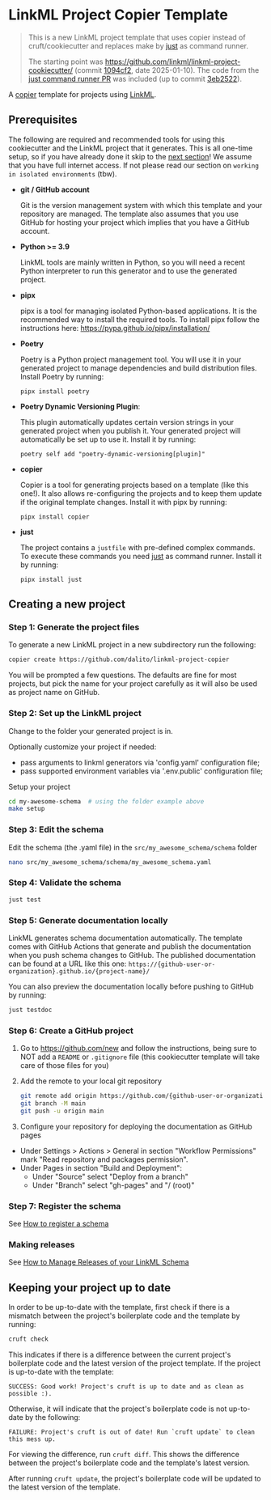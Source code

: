 # LinkML Project Copier Template

> This is a new LinkML project template that uses copier instead of cruft/cookiecutter and
> replaces make by [just](https://github.com/casey/just) as command runner.
> 
> The starting point was https://github.com/linkml/linkml-project-cookiecutter/ (commit [1094cf2](https://github.com/linkml/linkml-project-cookiecutter/commit/1094cf2ce542028ab0017eaa059dd49cdde81fb5), date 2025-01-10). 
> The code from the [just command runner PR](https://github.com/linkml/linkml-project-cookiecutter/pull/127) was included (up to commit [3eb2522](https://github.com/linkml/linkml-project-cookiecutter/tree/3eb2522f5baa9e8f27ffb4ae28c0134a42d72c9d)).

A [copier](https://copier.readthedocs.io/) template for projects using [LinkML](https://github.com/linkml/linkml).

## Prerequisites

The following are required and recommended tools for using this cookiecutter and the LinkML project that it generates. This is all one-time setup, so if you have already done it skip to the [next section](#creating-a-new-project)! We assume that you have full internet access. If not please read our section on `working in isolated environments` (tbw).

  * **git / GitHub account**

    Git is the version management system with which this template and your repository are managed. The template also assumes that you
    use GitHub for hosting your project which implies that you have a GitHub account.

  * **Python >= 3.9**
  
    LinkML tools are mainly written in Python, so you will need a recent Python interpreter to run this generator and to use the generated project.

  * **pipx**
  
    pipx is a tool for managing isolated Python-based applications. It is the recommended way to install the required tools. To install pipx follow the instructions here: https://pypa.github.io/pipx/installation/

  * **Poetry**
  
    Poetry is a Python project management tool. You will use it in your generated project to manage dependencies and build distribution files. Install Poetry by running:
     ```shell
     pipx install poetry
     ```

  * **Poetry Dynamic Versioning Plugin**: 

    This plugin automatically updates certain version strings in your generated project when you publish it. Your generated project will automatically be set up to use it. Install it by running:
    ```shell
    poetry self add "poetry-dynamic-versioning[plugin]"
    ```

  * **copier**

    Copier is a tool for generating projects based on a template 
    (like this one!). It also allows re-configuring the projects
    and to keep them update if the original template changes. Install it with pipx by running:
    ```shell
    pipx install copier
    ```

  * **just**

    The project contains a `justfile` with pre-defined complex commands. 
    To execute these commands you need [just](https://github.com/casey/just) as command runner. Install it by running:
    ```shell
    pipx install just
    ```

## Creating a new project

### Step 1: Generate the project files

To generate a new LinkML project in a new subdirectory run the following:
```bash
copier create https://github.com/dalito/linkml-project-copier
```

You will be prompted a few questions.
The defaults are fine for most projects, but pick the name for your project carefully as it will also be used as project name on GitHub.

### Step 2: Set up the LinkML project

Change to the folder your generated project is in.

Optionally customize your project if needed:

* pass arguments to linkml generators via 'config.yaml' configuration file;
* pass supported environment variables via '.env.public' configuration file;

Setup your project
```bash
cd my-awesome-schema  # using the folder example above
make setup
```

### Step 3: Edit the schema

Edit the schema (the .yaml file) in the
`src/my_awesome_schema/schema` folder

```bash
nano src/my_awesome_schema/schema/my_awesome_schema.yaml
```

### Step 4: Validate the schema

```bash
just test
```

### Step 5: Generate documentation locally

LinkML generates schema documentation automatically. The template comes with GitHub Actions that generate and publish the documentation when you push schema changes to GitHub. The published documentation can be found at a URL like this one:
`https://{github-user-or-organization}.github.io/{project-name}/`

You can also preview the documentation locally before pushing to GitHub by running:

```bash
just testdoc
```

### Step 6: Create a GitHub project

1. Go to https://github.com/new and follow the instructions, being sure to NOT add a `README` or `.gitignore` file (this cookiecutter template will take care of those files for you)

2. Add the remote to your local git repository

   ```bash
   git remote add origin https://github.com/{github-user-or-organization}/{project-name}.git
   git branch -M main
   git push -u origin main
   ```

3. Configure your repository for deploying the documentation as GitHub pages

* Under Settings > Actions > General in section "Workflow Permissions" mark "Read repository and packages permission".
* Under Pages in section "Build and Deployment":
  * Under "Source" select "Deploy from a branch"
  * Under "Branch" select "gh-pages" and "/ (root)"

### Step 7: Register the schema

See [How to register a schema](https://linkml.io/linkml/faq/contributing.html#how-do-i-register-my-schema)

### Making releases

See [How to Manage Releases of your LinkML Schema](https://linkml.io/linkml/howtos/manage-releases.html)

## Keeping your project up to date

In order to be up-to-date with the template, first check if there is a mismatch
between the project's boilerplate code and the template by running:

```bash
cruft check
```

This indicates if there is a difference between the current project's
boilerplate code and the latest version of the project template. If the project
is up-to-date with the template:

```output
SUCCESS: Good work! Project's cruft is up to date and as clean as possible :).
```

Otherwise, it will indicate that the project's boilerplate code is not
up-to-date by the following:

```output
FAILURE: Project's cruft is out of date! Run `cruft update` to clean this mess up.
```

For viewing the difference, run `cruft diff`. This shows the difference between the project's boilerplate code and the template's latest version.

After running `cruft update`, the project's boilerplate code will be updated to the latest version of the template.
